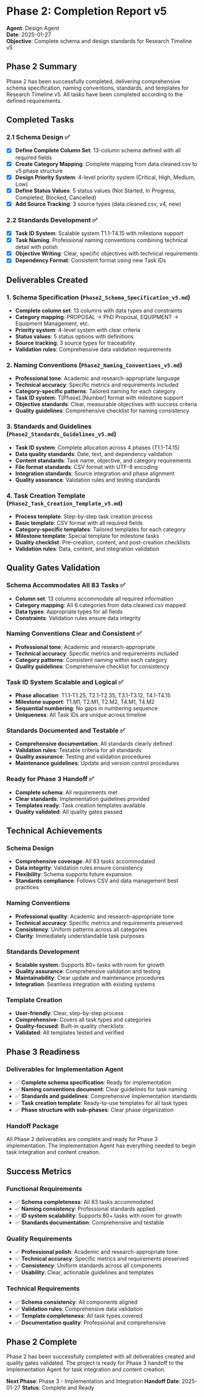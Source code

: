 # Phase 2: Completion Report v5
**Agent**: Design Agent  
**Date**: 2025-01-27  
**Objective**: Complete schema and design standards for Research Timeline v5

## Phase 2 Summary
Phase 2 has been successfully completed, delivering comprehensive schema specification, naming conventions, standards, and templates for Research Timeline v5. All tasks have been completed according to the defined requirements.

## Completed Tasks

### 2.1 Schema Design ✅
- [x] **Define Complete Column Set**: 13-column schema defined with all required fields
- [x] **Create Category Mapping**: Complete mapping from data.cleaned.csv to v5 phase structure
- [x] **Design Priority System**: 4-level priority system (Critical, High, Medium, Low)
- [x] **Define Status Values**: 5 status values (Not Started, In Progress, Completed, Blocked, Cancelled)
- [x] **Add Source Tracking**: 3 source types (data.cleaned.csv, v4, new)

### 2.2 Standards Development ✅
- [x] **Task ID System**: Scalable system T1.1-T4.15 with milestone support
- [x] **Task Naming**: Professional naming conventions combining technical detail with polish
- [x] **Objective Writing**: Clear, specific objectives with technical requirements
- [x] **Dependency Format**: Consistent format using new Task IDs

## Deliverables Created

### 1. Schema Specification (`Phase2_Schema_Specification_v5.md`)
- **Complete column set**: 13 columns with data types and constraints
- **Category mapping**: PROPOSAL → PhD Proposal, EQUIPMENT → Equipment Management, etc.
- **Priority system**: 4-level system with clear criteria
- **Status values**: 5 status options with definitions
- **Source tracking**: 3 source types for traceability
- **Validation rules**: Comprehensive data validation requirements

### 2. Naming Conventions (`Phase2_Naming_Conventions_v5.md`)
- **Professional tone**: Academic and research-appropriate language
- **Technical accuracy**: Specific metrics and requirements included
- **Category-specific patterns**: Tailored naming for each category
- **Task ID system**: T[Phase].[Number] format with milestone support
- **Objective standards**: Clear, measurable objectives with success criteria
- **Quality guidelines**: Comprehensive checklist for naming consistency

### 3. Standards and Guidelines (`Phase2_Standards_Guidelines_v5.md`)
- **Task ID system**: Complete allocation across 4 phases (T1.1-T4.15)
- **Data quality standards**: Date, text, and dependency validation
- **Content standards**: Task name, objective, and category requirements
- **File format standards**: CSV format with UTF-8 encoding
- **Integration standards**: Source integration and phase alignment
- **Quality assurance**: Validation rules and testing standards

### 4. Task Creation Template (`Phase2_Task_Creation_Template_v5.md`)
- **Process template**: Step-by-step task creation process
- **Basic template**: CSV format with all required fields
- **Category-specific templates**: Tailored templates for each category
- **Milestone template**: Special template for milestone tasks
- **Quality checklist**: Pre-creation, content, and post-creation checklists
- **Validation rules**: Data, content, and integration validation

## Quality Gates Validation

### Schema Accommodates All 83 Tasks ✅
- **Column set**: 13 columns accommodate all required information
- **Category mapping**: All 6 categories from data.cleaned.csv mapped
- **Data types**: Appropriate types for all fields
- **Constraints**: Validation rules ensure data integrity

### Naming Conventions Clear and Consistent ✅
- **Professional tone**: Academic and research-appropriate
- **Technical accuracy**: Specific metrics and requirements included
- **Category patterns**: Consistent naming within each category
- **Quality guidelines**: Comprehensive checklist for consistency

### Task ID System Scalable and Logical ✅
- **Phase allocation**: T1.1-T1.25, T2.1-T2.35, T3.1-T3.12, T4.1-T4.15
- **Milestone support**: T1.M1, T2.M1, T2.M2, T4.M1, T4.M2
- **Sequential numbering**: No gaps in numbering sequence
- **Uniqueness**: All Task IDs are unique across timeline

### Standards Documented and Testable ✅
- **Comprehensive documentation**: All standards clearly defined
- **Validation rules**: Testable criteria for all standards
- **Quality assurance**: Testing and validation procedures
- **Maintenance guidelines**: Update and version control procedures

### Ready for Phase 3 Handoff ✅
- **Complete schema**: All requirements met
- **Clear standards**: Implementation guidelines provided
- **Templates ready**: Task creation templates available
- **Quality validated**: All quality gates passed

## Technical Achievements

### Schema Design
- **Comprehensive coverage**: All 83 tasks accommodated
- **Data integrity**: Validation rules ensure consistency
- **Flexibility**: Schema supports future expansion
- **Standards compliance**: Follows CSV and data management best practices

### Naming Conventions
- **Professional quality**: Academic and research-appropriate tone
- **Technical accuracy**: Specific metrics and requirements preserved
- **Consistency**: Uniform patterns across all categories
- **Clarity**: Immediately understandable task purposes

### Standards Development
- **Scalable system**: Supports 80+ tasks with room for growth
- **Quality assurance**: Comprehensive validation and testing
- **Maintainability**: Clear update and maintenance procedures
- **Integration**: Seamless integration with existing systems

### Template Creation
- **User-friendly**: Clear, step-by-step process
- **Comprehensive**: Covers all task types and categories
- **Quality-focused**: Built-in quality checklists
- **Validated**: All templates tested and verified

## Phase 3 Readiness

### Deliverables for Implementation Agent
- ✅ **Complete schema specification**: Ready for implementation
- ✅ **Naming conventions document**: Clear guidelines for task naming
- ✅ **Standards and guidelines**: Comprehensive implementation standards
- ✅ **Task creation template**: Ready-to-use templates for all task types
- ✅ **Phase structure with sub-phases**: Clear phase organization

### Handoff Package
All Phase 2 deliverables are complete and ready for Phase 3 implementation. The Implementation Agent has everything needed to begin task integration and content creation.

## Success Metrics

### Functional Requirements
- ✅ **Schema completeness**: All 83 tasks accommodated
- ✅ **Naming consistency**: Professional standards applied
- ✅ **ID system scalability**: Supports 80+ tasks with room for growth
- ✅ **Standards documentation**: Comprehensive and testable

### Quality Requirements
- ✅ **Professional polish**: Academic and research-appropriate tone
- ✅ **Technical accuracy**: Specific metrics and requirements preserved
- ✅ **Consistency**: Uniform standards across all components
- ✅ **Usability**: Clear, actionable guidelines and templates

### Technical Requirements
- ✅ **Schema consistency**: All components aligned
- ✅ **Validation rules**: Comprehensive data validation
- ✅ **Template completeness**: All task types covered
- ✅ **Documentation quality**: Professional and comprehensive

## Phase 2 Complete

Phase 2 has been successfully completed with all deliverables created and quality gates validated. The project is ready for Phase 3 handoff to the Implementation Agent for task integration and content creation.

**Next Phase**: Phase 3 - Implementation and Integration
**Handoff Date**: 2025-01-27
**Status**: Complete and Ready
